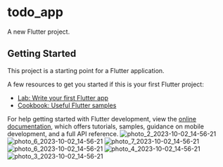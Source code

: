 # todo_app

A new Flutter project.

## Getting Started

This project is a starting point for a Flutter application.

A few resources to get you started if this is your first Flutter project:

- [Lab: Write your first Flutter app](https://docs.flutter.dev/get-started/codelab)
- [Cookbook: Useful Flutter samples](https://docs.flutter.dev/cookbook)

For help getting started with Flutter development, view the
[online documentation](https://docs.flutter.dev/), which offers tutorials,
samples, guidance on mobile development, and a full API reference.
![photo_2_2023-10-02_14-56-21](https://github.com/avazbekdeveloper11/todo_app/assets/97097697/d481dc25-6e27-47cf-b4eb-bb1518cbbae8)
![photo_6_2023-10-02_14-56-21](https://github.com/avazbekdeveloper11/todo_app/assets/97097697/e2151e18-522c-4296-9ff4-c3b2f1540f43)
![photo_7_2023-10-02_14-56-21](https://github.com/avazbekdeveloper11/todo_app/assets/97097697/0217a57d-2795-4f23-90fd-73647e81035d)
![photo_6_2023-10-02_14-56-21](https://github.com/avazbekdeveloper11/todo_app/assets/97097697/b0246792-52fe-4b2a-82d0-8702b5230953)
![photo_4_2023-10-02_14-56-21](https://github.com/avazbekdeveloper11/todo_app/assets/97097697/492698c3-ca56-4b97-a033-a0cd87b5dc31)
![photo_3_2023-10-02_14-56-21](https://github.com/avazbekdeveloper11/todo_app/assets/97097697/70c03378-e04f-473a-a982-1880715a8f92)
